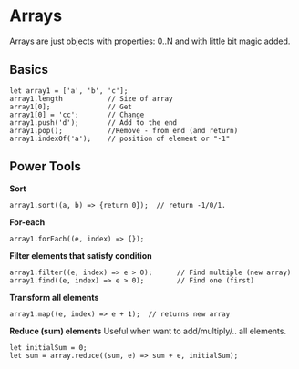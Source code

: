 # Arrays
Arrays are just objects with properties: 0..N and with little bit magic added.

## Basics

```
let array1 = ['a', 'b', 'c'];
array1.length           // Size of array
array1[0];              // Get
array1[0] = 'cc';       // Change
array1.push('d');       // Add to the end
array1.pop();           //Remove - from end (and return)
array1.indexOf('a');    // position of element or "-1"
```

## Power Tools

**Sort**
```
array1.sort((a, b) => {return 0});  // return -1/0/1.
```

**For-each**
```
array1.forEach((e, index) => {});
```

**Filter elements that satisfy condition**
```
array1.filter((e, index) => e > 0);      // Find multiple (new array)
array1.find((e, index) => e > 0);        // Find one (first)
```

**Transform all elements**
```
array1.map((e, index) => e + 1);  // returns new array
```

**Reduce (sum) elements**
Useful when want to add/multiply/.. all elements.
```
let initialSum = 0;
let sum = array.reduce((sum, e) => sum + e, initialSum);
```
